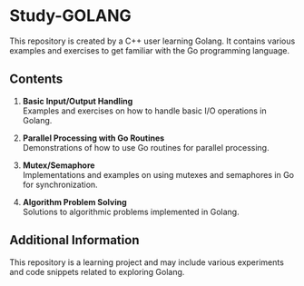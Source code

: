 # Study-GOLANG

This repository is created by a C++ user learning Golang. It contains various examples and exercises to get familiar with the Go programming language.

## Contents

1. **Basic Input/Output Handling**  
   Examples and exercises on how to handle basic I/O operations in Golang.

2. **Parallel Processing with Go Routines**  
   Demonstrations of how to use Go routines for parallel processing.

3. **Mutex/Semaphore**  
   Implementations and examples on using mutexes and semaphores in Go for synchronization.

4. **Algorithm Problem Solving**  
   Solutions to algorithmic problems implemented in Golang.

## Additional Information

This repository is a learning project and may include various experiments and code snippets related to exploring Golang.
